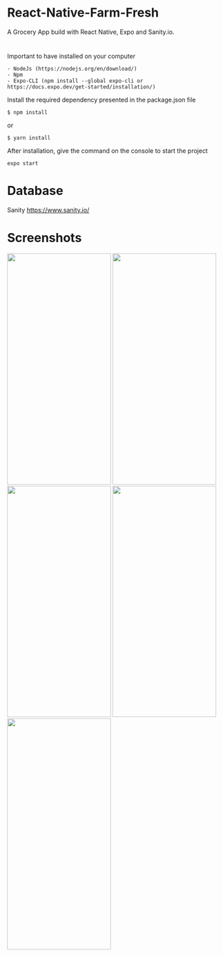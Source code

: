 # React-Native-Farm-Fresh
A Grocery App build with React Native, Expo and Sanity.io.
#
Important to have installed on your computer
```
- NodeJs (https://nodejs.org/en/download/)
- Npm
- Expo-CLI (npm install --global expo-cli or https://docs.expo.dev/get-started/installation/)
```
Install the required dependency presented in the package.json file
```
$ npm install
```
or
```
$ yarn install
```
After installation, give the command on the console to start the project
```
expo start
```
# Database
Sanity https://www.sanity.io/

# Screenshots
<img src="https://user-images.githubusercontent.com/120464714/210345574-0743d4c8-6420-4167-8e2b-cd142294216d.png" data-canonical-src="https://user-images.githubusercontent.com/120464714/210345574-0743d4c8-6420-4167-8e2b-cd142294216d.png" width="240" height="535" /> <img src="https://user-images.githubusercontent.com/120464714/210345644-2c448a4b-4e50-4f85-9888-2b68cd62164e.png" data-canonical-src="https://user-images.githubusercontent.com/120464714/210345644-2c448a4b-4e50-4f85-9888-2b68cd62164e.png" width="240" height="535" />
<img src="https://user-images.githubusercontent.com/120464714/210345721-e2559400-8b67-46d6-9a4b-fcd8dcc112ef.png" data-canonical-src="https://user-images.githubusercontent.com/120464714/210345721-e2559400-8b67-46d6-9a4b-fcd8dcc112ef.png" width="240" height="535" /> <img src="https://user-images.githubusercontent.com/120464714/210346098-045549eb-b74d-44fe-8d4b-eccc02fca78a.png" data-canonical-src="https://user-images.githubusercontent.com/120464714/210346098-045549eb-b74d-44fe-8d4b-eccc02fca78a.png" width="240" height="535" /> <img src="https://user-images.githubusercontent.com/120464714/210346312-9fb6d233-9916-4b48-aff2-0ac3acf9f5c1.png" data-canonical-src="https://user-images.githubusercontent.com/120464714/210346312-9fb6d233-9916-4b48-aff2-0ac3acf9f5c1.png" width="240" height="535" /> 



